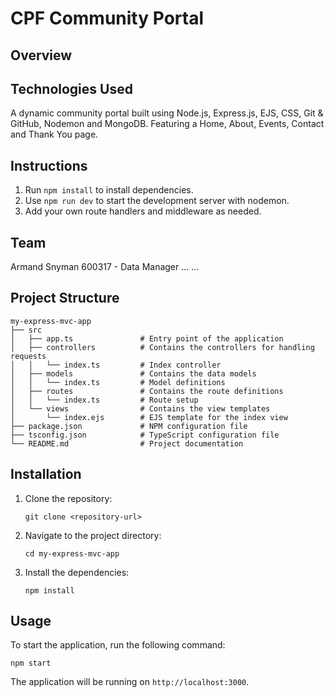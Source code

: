 # CPF Community Portal

## Overview

## Technologies Used
A dynamic community portal built using Node.js, Express.js, EJS, CSS, Git & GitHub, Nodemon and MongoDB. Featuring a Home, About, Events, Contact and Thank You page.

## Instructions

1. Run `npm install` to install dependencies.
2. Use `npm run dev` to start the development server with nodemon.
3. Add your own route handlers and middleware as needed.

## Team
Armand Snyman 600317 - Data Manager
...
...

## Project Structure

```
my-express-mvc-app
├── src
│   ├── app.ts               # Entry point of the application
│   ├── controllers          # Contains the controllers for handling requests
│   │   └── index.ts         # Index controller
│   ├── models               # Contains the data models
│   │   └── index.ts         # Model definitions
│   ├── routes               # Contains the route definitions
│   │   └── index.ts         # Route setup
│   └── views                # Contains the view templates
│       └── index.ejs        # EJS template for the index view
├── package.json             # NPM configuration file
├── tsconfig.json            # TypeScript configuration file
└── README.md                # Project documentation
```

## Installation

1. Clone the repository:
   ```
   git clone <repository-url>
   ```
2. Navigate to the project directory:
   ```
   cd my-express-mvc-app
   ```
3. Install the dependencies:
   ```
   npm install
   ```

## Usage

To start the application, run the following command:
```
npm start
```

The application will be running on `http://localhost:3000`.


